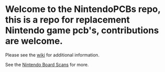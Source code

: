 # Welcome to the NintendoPCBs repo, this is a repo for replacement Nintendo game pcb's, contributions are welcome.

Please see the [wiki](https://github.com/HDR/NintendoPCBs/wiki) for additional information.


See the [Nintendo Board Scans](https://github.com/HDR/Nintendo_Board_Scans) for more.
